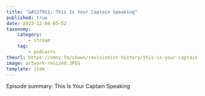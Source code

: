 ```yaml
---
title: "&#127911; This Is Your Captain Speaking"
published: true
date: 2023-12-04-05-52
taxonomy:
    category:
        - stream
    tag:
        - podcasts
theurl: https://omny.fm/shows/revisionist-history/this-is-your-captain-speaking
image: artwork-resized.JPEG
template: item
---
```


Episode summary: This Is Your Captain Speaking
